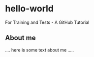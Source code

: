 # hello-world
For Training and Tests - A GitHub Tutorial

## About me
.... here is some text about me .....
